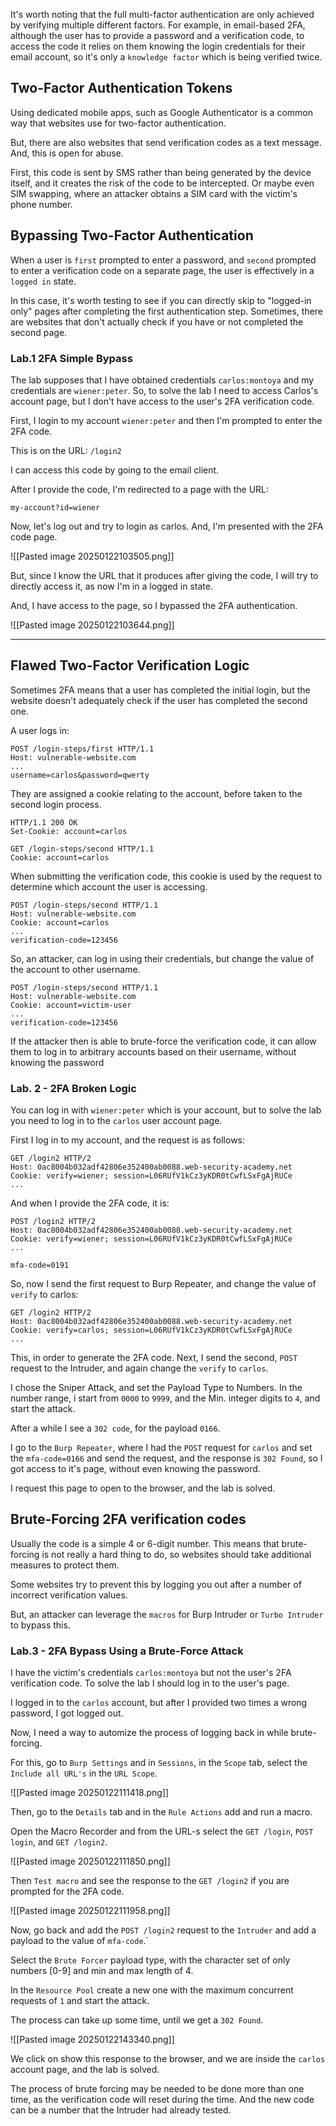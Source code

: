 It's worth noting that the full multi-factor authentication are only achieved by verifying multiple different factors. For example, in email-based 2FA, although the user has to provide a password and a verification code, to access the code it relies on them knowing the login credentials for their email account, so it's only a `knowledge factor` which is being verified twice.

## Two-Factor Authentication Tokens

Using dedicated mobile apps, such as Google Authenticator is a common way that websites use for two-factor authentication.

But, there are also websites that send verification codes as a text message. And, this is open for abuse.

First, this code is sent by SMS rather than being generated by the device itself, and it creates the risk of the code to be intercepted. Or maybe even SIM swapping, where an attacker obtains a SIM card with the victim's phone number.

## Bypassing Two-Factor Authentication

When a user is `first` prompted to enter a password, and `second` prompted to enter a verification code on a separate page, the user is effectively in a `logged in` state.

In this case, it's worth testing to see if you can directly skip to "logged-in only" pages after completing the first authentication step. Sometimes, there are websites that don't actually check if you have or not completed the second page.

### Lab.1 2FA Simple Bypass

The lab supposes that I have obtained credentials `carlos:montoya` and my credentials are `wiener:peter`. So, to solve the lab I need to access Carlos's account page, but I don't have access to the user's 2FA verification code.

First, I login to my account `wiener:peter` and then I'm prompted to enter the 2FA code. 

This is on the URL: `/login2`

I can access this code by going to the email client.

After I provide the code, I'm redirected to a page with the URL:

`my-account?id=wiener`

Now, let's log out and try to login as carlos. And, I'm presented with the 2FA code page.

![[Pasted image 20250122103505.png]]

But, since I know the URL that it produces after giving the code, I will try to directly access it, as now I'm in a logged in state.

And, I have access to the page, so I bypassed the 2FA authentication.

![[Pasted image 20250122103644.png]]

-------

## Flawed Two-Factor Verification Logic

Sometimes 2FA means that a user has completed the initial login, but the website doesn't adequately check if the user has completed the second one.

A user logs in:

```http
POST /login-steps/first HTTP/1.1
Host: vulnerable-website.com
...
username=carlos&password=qwerty
```

They are assigned a cookie relating to the account, before taken to the second login process.

```http
HTTP/1.1 200 OK
Set-Cookie: account=carlos

GET /login-steps/second HTTP/1.1
Cookie: account=carlos
```

When submitting the verification code, this cookie is used by the request to determine which account the user is accessing.

```http
POST /login-steps/second HTTP/1.1
Host: vulnerable-website.com
Cookie: account=carlos
...
verification-code=123456
```

So, an attacker, can log in using their credentials, but change the value of the account to other username.

```http
POST /login-steps/second HTTP/1.1
Host: vulnerable-website.com
Cookie: account=victim-user
...
verification-code=123456
```

If the attacker then is able to brute-force the verification code, it can allow them to log in to arbitrary accounts based on their username, without knowing the password

### Lab. 2 - 2FA Broken Logic

You can log in with `wiener:peter` which is your account, but to solve the lab you need to log in to the `carlos` user account page.

First I log in to my account, and the request is as follows:

```http
GET /login2 HTTP/2
Host: 0ac8004b032adf42806e352400ab0088.web-security-academy.net
Cookie: verify=wiener; session=L06RUfV1kCz3yKDR0tCwfLSxFgAjRUCe
...
```

And when I provide the 2FA code, it is:

```http
POST /login2 HTTP/2
Host: 0ac8004b032adf42806e352400ab0088.web-security-academy.net
Cookie: verify=wiener; session=L06RUfV1kCz3yKDR0tCwfLSxFgAjRUCe
...

mfa-code=0191
```

So, now I send the first request to Burp Repeater, and change the value of `verify` to carlos:

```http
GET /login2 HTTP/2
Host: 0ac8004b032adf42806e352400ab0088.web-security-academy.net
Cookie: verify=carlos; session=L06RUfV1kCz3yKDR0tCwfLSxFgAjRUCe
...
```

This, in order to generate the 2FA code. Next, I send the second, `POST` request to the Intruder, and again change the `verify` to `carlos`.

I chose the Sniper Attack, and set the Payload Type to Numbers. In the number range, i start from `0000` to `9999`, and the Min. integer digits to `4`, and start the attack.

After a while I see a `302 code`, for the payload `0166`.

I go to the `Burp Repeater`, where I had the `POST` request for `carlos` and set the `mfa-code=0166` and send the request, and the response is `302 Found`, so I got access to it's page, without even knowing the password.

I request this page to open to the browser, and the lab is solved.

## Brute-Forcing 2FA verification codes

Usually the code is a simple 4 or 6-digit number. This means that brute-forcing is not really a hard thing to do, so websites should take additional measures to protect them.

Some websites try to prevent this by logging you out after a number of incorrect verification values. 

But, an attacker can leverage the `macros` for Burp Intruder or `Turbo Intruder` to bypass this.

### Lab.3 - 2FA Bypass Using a Brute-Force Attack

I have the victim's credentials `carlos:montoya` but not the user's 2FA verification code. To solve the lab I should log in to the user's page.

I logged in to the `carlos` account, but after I provided two times a wrong password, I got logged out.

Now, I need a way to automize the process of logging back in while brute-forcing.

For this, go to `Burp Settings` and in `Sessions`, in the `Scope` tab, select the `Include all URL's` in the `URL Scope`.

![[Pasted image 20250122111418.png]]

Then, go to the `Details` tab and in the `Rule Actions` add and run a macro.

Open the Macro Recorder and from the URL-s select the `GET /login`, `POST login`, and `GET /login2`.

![[Pasted image 20250122111850.png]]

Then `Test macro` and see the response to the `GET /login2` if you are prompted for the 2FA code.

![[Pasted image 20250122111958.png]]

Now, go back and add the `POST /login2` request to the `Intruder` and add a payload to the value of `mfa-code`.`

Select the `Brute Forcer` payload type, with the character set of only numbers [0-9] and min and max length of 4.

In the `Resource Pool` create a new one with the maximum concurrent requests of `1` and start the attack.

The process can take up some time, until we get a `302 Found`.

![[Pasted image 20250122143340.png]]

We click on show this response to the browser, and we are inside the `carlos` account page, and the lab is solved.

The process of brute forcing may be needed to be done more than one time, as the verification code will reset during the time. And the new code can be a number that the Intruder had already tested.